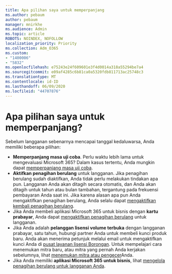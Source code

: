 ```yaml
---
title: Apa pilihan saya untuk memperpanjang
ms.author: pebaum
author: pebaum
manager: mnirkhe
ms.audience: Admin
ms.topic: article
ROBOTS: NOINDEX, NOFOLLOW
localization_priority: Priority
ms.collection: Adm_O365
ms.custom:
- "1400006"
- "5832"
ms.openlocfilehash: e75243e24f609601e3f4d0014a318a55294be7a4
ms.sourcegitcommit: e09af4285c6b81ca0a5320fdb811713ac25748c3
ms.translationtype: MT
ms.contentlocale: id-ID
ms.lasthandoff: 06/09/2020
ms.locfileid: "44707876"
---
```

# <a name="what-are-my-options-to-extend"></a>Apa pilihan saya untuk memperpanjang?

Sebelum langganan sebenarnya mencapai tanggal kedaluwarsa, Anda memiliki beberapa pilihan:

- **Memperpanjang masa uji coba**.  Perlu waktu lebih lama untuk mengevaluasi Microsoft 365? Dalam kasus tertentu, Anda mungkin dapat [memperpanjang masa uji coba](https://docs.microsoft.com/microsoft-365/commerce/extend-your-trial?view=o365-worldwide).  
- **Aktifkan penagihan berulang** untuk langganan. Jika penagihan berulang sudah diaktifkan, Anda tidak perlu melakukan tindakan apa pun. Langganan Anda akan ditagih secara otomatis, dan Anda akan ditagih untuk tahun atau bulan tambahan, tergantung pada frekuensi pembayaran Anda saat ini. Jika karena alasan apa pun Anda mengaktifkan penagihan berulang, Anda selalu dapat [mengaktifkan kembali penagihan berulang](https://docs.microsoft.com/microsoft-365/commerce/subscriptions/renew-your-subscription?view=o365-worldwide).
- Jika Anda membeli aplikasi Microsoft 365 untuk bisnis dengan **kartu prabayar**, Anda dapat [mengaktifkan penagihan berulang](https://docs.microsoft.com/microsoft-365/commerce/subscriptions/renew-your-subscription?view=o365-worldwide) untuk langganan.
- Jika Anda adalah **pelanggan lisensi volume terbuka** dengan langganan prabayar, satu tahun, hubungi partner Anda untuk membeli kunci produk baru. Anda akan menerima petunjuk melalui email untuk mengaktifkan kunci Anda di [pusat layanan lisensi Borongan](https://go.microsoft.com/fwlink/p/?LinkID=282016). Untuk mempelajari cara menemukan mitra baru, atau mitra yang pernah Anda kerjakan sebelumnya, lihat [menemukan mitra atau pengecer](https://docs.microsoft.com/microsoft-365/admin/manage/find-your-partner-or-reseller?view=o365-worldwide)Anda.
- Jika Anda memiliki **aplikasi Microsoft 365 untuk bisnis**, lihat [mengelola penagihan berulang untuk langganan Anda](https://docs.microsoft.com/microsoft-365/commerce/subscriptions/renew-your-subscription?view=o365-worldwide).
